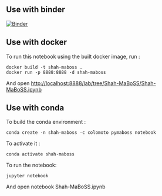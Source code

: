 ## Use with binder
[![Binder](https://mybinder.org/badge_logo.svg)](https://mybinder.org/v2/gh/vincent-noel/Shah-MaBoSS/main?filepath=Shah-MaBoSS/Shah-MaBoSS.ipynb)

## Use with docker
To run this notebook using the built docker image, run : 
```
docker build -t shah-maboss .
docker run -p 8888:8888 -d shah-maboss
```

And open [http://localhost:8888/lab/tree/Shah-MaBoSS/Shah-MaBoSS.ipynb](http://localhost:8888/lab/tree/Shah-MaBoSS/Shah-MaBoSS.ipynb)
## Use with conda
To build the conda environment : 
```
conda create -n shah-maboss -c colomoto pymaboss notebook
```

To activate it : 
```
conda activate shah-maboss
```

To run the notebook: 
```
jupyter notebook
```

And open notebook Shah-MaBoSS.ipynb
 
